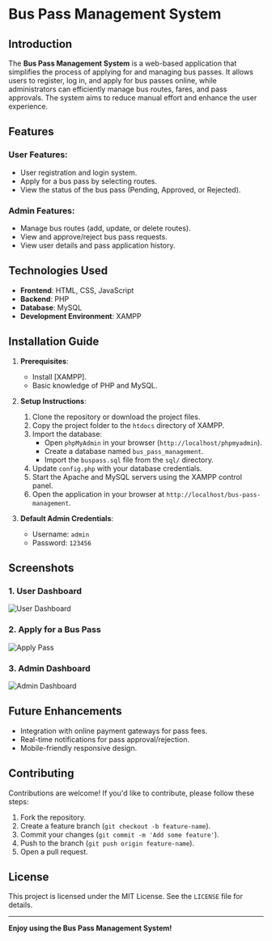 # Bus Pass Management System

## Introduction
The **Bus Pass Management System** is a web-based application that simplifies the process of applying for and managing bus passes. It allows users to register, log in, and apply for bus passes online, while administrators can efficiently manage bus routes, fares, and pass approvals. The system aims to reduce manual effort and enhance the user experience.

## Features
### User Features:
- User registration and login system.
- Apply for a bus pass by selecting routes.
- View the status of the bus pass (Pending, Approved, or Rejected).

### Admin Features:
- Manage bus routes (add, update, or delete routes).
- View and approve/reject bus pass requests.
- View user details and pass application history.

## Technologies Used
- **Frontend**: HTML, CSS, JavaScript
- **Backend**: PHP
- **Database**: MySQL
- **Development Environment**: XAMPP


## Installation Guide
1. **Prerequisites**:
   - Install [XAMPP].
   - Basic knowledge of PHP and MySQL.

2. **Setup Instructions**:
   1. Clone the repository or download the project files.
   2. Copy the project folder to the `htdocs` directory of XAMPP.
   3. Import the database:
      - Open `phpMyAdmin` in your browser (`http://localhost/phpmyadmin`).
      - Create a database named `bus_pass_management`.
      - Import the `buspass.sql` file from the `sql/` directory.
   4. Update `config.php` with your database credentials.
   5. Start the Apache and MySQL servers using the XAMPP control panel.
   6. Open the application in your browser at `http://localhost/bus-pass-management`.

3. **Default Admin Credentials**:
   - Username: `admin`
   - Password: `123456`

## Screenshots
### 1. User Dashboard
![User Dashboard](https://via.placeholder.com/600x300.png?text=User+Dashboard)

### 2. Apply for a Bus Pass
![Apply Pass](https://via.placeholder.com/600x300.png?text=Apply+Pass)

### 3. Admin Dashboard
![Admin Dashboard](https://via.placeholder.com/600x300.png?text=Admin+Dashboard)

## Future Enhancements
- Integration with online payment gateways for pass fees.
- Real-time notifications for pass approval/rejection.
- Mobile-friendly responsive design.

## Contributing
Contributions are welcome! If you'd like to contribute, please follow these steps:
1. Fork the repository.
2. Create a feature branch (`git checkout -b feature-name`).
3. Commit your changes (`git commit -m 'Add some feature'`).
4. Push to the branch (`git push origin feature-name`).
5. Open a pull request.

## License
This project is licensed under the MIT License. See the `LICENSE` file for details.


---

**Enjoy using the Bus Pass Management System!**

